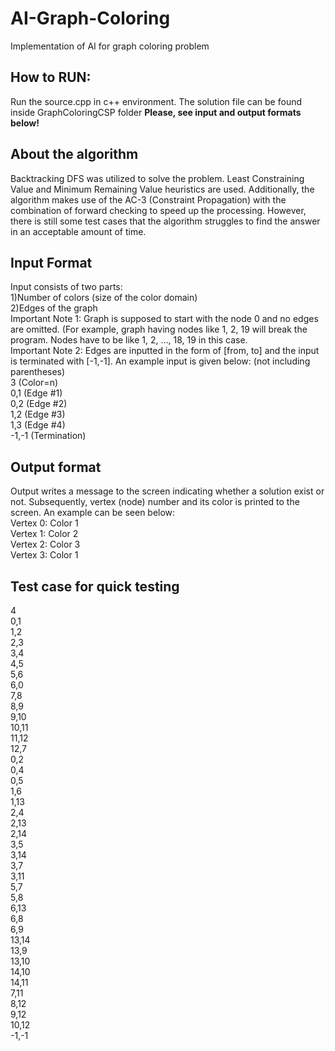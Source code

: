 # AI-Graph-Coloring
Implementation of AI for graph coloring problem


## How to RUN:
Run the source.cpp in c++ environment. The solution file can be found inside GraphColoringCSP folder
**Please, see input and output formats below!**

## About the algorithm
Backtracking DFS was utilized to solve the problem. Least Constraining Value and Minimum Remaining Value heuristics are used. Additionally, the algorithm makes use of the AC-3 (Constraint Propagation) with the combination of forward checking to speed up the processing. However, there is still some test cases that the algorithm struggles to find the answer in an acceptable amount of time.
	
## Input Format
Input consists of two parts:  
1)Number of colors (size of the color domain)  
2)Edges of the graph  
Important Note 1: Graph is supposed to start with the node 0 and no edges are omitted. (For example, graph having nodes like 1, 2, 19 will break the program. Nodes have to be like 1, 2, …, 18, 19 in this case.  
Important Note 2: Edges are inputted in the form of [from, to] and the input is terminated with [-1,-1]. An example input is given below: (not including parentheses)  
3 (Color=n)  
0,1 (Edge #1)  
0,2 (Edge #2)  
1,2 (Edge #3)  
1,3 (Edge #4)  
-1,-1 (Termination)  
## Output format
Output writes a message to the screen indicating whether a solution exist or not. Subsequently, vertex (node) number and its color is printed to the screen. An example can be seen below:  
Vertex 0: Color 1  
Vertex 1: Color 2  
Vertex 2: Color 3  
Vertex 3: Color 1  
	
 
## Test case for quick testing
4  
0,1  
1,2  
2,3  
3,4  
4,5  
5,6  
6,0  
7,8  
8,9  
9,10  
10,11  
11,12  
12,7  
0,2  
0,4  
0,5  
1,6  
1,13  
2,4  
2,13  
2,14  
3,5  
3,14  
3,7  
3,11  
5,7  
5,8  
6,13  
6,8  
6,9  
13,14  
13,9  
13,10  
14,10  
14,11  
7,11  
8,12  
9,12  
10,12  
-1,-1  
